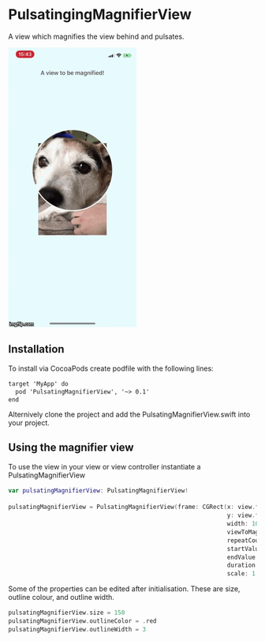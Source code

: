 # PulsatingingMagnifierView
A view which magnifies the view behind and pulsates.

![](appgif.gif)

## Installation
To install via CocoaPods create podfile with the following lines:

```
target 'MyApp' do
  pod 'PulsatingMagnifierView', '~> 0.1'
end
```

Alternively clone the project and add the PulsatingMagnifierView.swift into your project.

## Using the magnifier view
To use the view in your view or view controller instantiate a PulsatingMagnifierView

```swift
var pulsatingMagnifierView: PulsatingMagnifierView!

pulsatingMagnifierView = PulsatingMagnifierView(frame: CGRect(x: view.frame.size.width / 2 - 50, 
                                                              y: view.frame.size.height / 2 - 100,
                                                              width: 100, height: 100), 
                                                              viewToMagnify: view, 
                                                              repeatCount: .infinity, 
                                                              startValue: 1, 
                                                              endValue: 2, 
                                                              duration: 2, 
                                                              scale: 1.5)

```

Some of the properties can be edited after initialisation. These are size, outline colour, and outline width.

```swift
pulsatingMagnifierView.size = 150
pulsatingMagnifierView.outlineColor = .red
pulsatingMagnifierView.outlineWidth = 3
```

